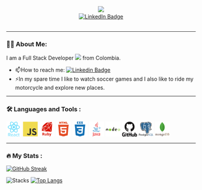 <div id="header" align="center">
  <img src="https://media.giphy.com/media/v1.Y2lkPTc5MGI3NjExNjg5NTMyMTlhMzMyZWNiNDI0MWE2YTIzNDQxOTJmZWU5YTRhYzQwMiZlcD12MV9pbnRlcm5hbF9naWZzX2dpZklkJmN0PWc/qgQUggAC3Pfv687qPC/giphy.gif" width="200"/>
  <div id="badges">
    <a href="https://www.linkedin.com/in/steven-zabala-4b149b267/">
      <img src="https://img.shields.io/badge/LinkedIn-blue?style=for-the-badge&logo=linkedin&logoColor=white" alt="LinkedIn Badge"/>
    </a>
  </div>
  <img src="https://komarev.com/ghpvc/?username=Zabala9&style=for-the-badge" alt="" />
</div>

---

### :man_technologist: About Me:

I am a Full Stack Developer <img src="https://media.giphy.com/media/WUlplcMpOCEmTGBtBW/giphy.gif" width="30"> from Colombia.
- :mailbox:How to reach me: [![Linkedin Badge](https://img.shields.io/badge/-Zabala9-blue?style=flat&logo=Linkedin&logoColor=white)](https://www.linkedin.com/in/steven-zabala-4b149b267/)
- :zap:In my spare time I like to watch soccer games and I also like to ride my motorcycle and explore new places.

---

### :hammer_and_wrench: Languages and Tools :
<div>
  <img src="https://github.com/devicons/devicon/blob/master/icons/react/react-original-wordmark.svg" atl="" width="40" height="40" />
  <img src="https://github.com/devicons/devicon/blob/master/icons/javascript/javascript-original.svg" width="40" height="40" />
  <img src="https://github.com/devicons/devicon/blob/master/icons/ruby/ruby-plain-wordmark.svg" width="40" height="40" />
  <img src="https://github.com/devicons/devicon/blob/master/icons/html5/html5-plain-wordmark.svg" width="40" height="40" />
  <img src="https://github.com/devicons/devicon/blob/master/icons/css3/css3-plain-wordmark.svg" width="40" height="40" />
  <img src="https://github.com/devicons/devicon/blob/master/icons/java/java-original-wordmark.svg" width="40" height="40" />
  <img src="https://github.com/devicons/devicon/blob/master/icons/nodejs/nodejs-original-wordmark.svg" width="40" height="40" />
  <img src="https://github.com/devicons/devicon/blob/master/icons/github/github-original-wordmark.svg" width="40" height="40" />
  <img src="https://github.com/devicons/devicon/blob/master/icons/postgresql/postgresql-original-wordmark.svg" width="40" height="40" />
  <img src="https://github.com/devicons/devicon/blob/master/icons/mongodb/mongodb-original-wordmark.svg" width="40" height="40" />
</div>

---

### :fire: My Stats :

[![GitHub Streak](https://streak-stats.demolab.com/?user=Zabala9)](https://git.io/streak-stats)

![Stacks](https://github-readme-stats-sigma-five.vercel.app/api?username=Zabala9&show_icons=true)
[![Top Langs](https://github-readme-stats-sigma-five.vercel.app/api/top-langs/?username=Zabala9&layout=compact)](https://github.com/anuraghazra/github-readme-stats)
